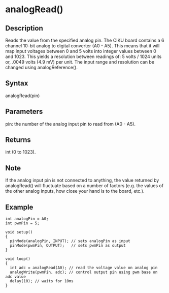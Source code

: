 # analogRead() #

## Description ##
Reads the value from the specified analog pin. The CIKU board contains a 6 channel 10-bit analog to digital converter (A0 - A5). This means that it will map input voltages between 0 and 5 volts into integer values between 0 and 1023. This yields a resolution between readings of: 5 volts / 1024 units or, .0049 volts (4.9 mV) per unit. The input range and resolution can be changed using analogReference().

## Syntax ##
analogRead(pin)

## Parameters ##
pin: the number of the analog input pin to read from (A0 - A5).

## Returns ##
int (0 to 1023).

## Note ##
If the analog input pin is not connected to anything, the value returned by analogRead() will fluctuate based on a number of factors (e.g. the values of the other analog inputs, how close your hand is to the board, etc.).

## Example ##
```
int analogPin = A0;
int pwmPin = 5;

void setup()
{
  pinMode(analogPin, INPUT); // sets analogPin as input
  pinMode(pwmPin, OUTPUT);   // sets pwmPin as output
}

void loop()
{
  int adc = analogRead(A0); // read the voltage value on analog pin
  analogWrite(pwmPin, adc); // control output pin using pwm base on adc value
  delay(10); // waits for 10ms
}
```